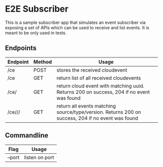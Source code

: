 # E2E Subscriber

This is a sample subscriber app that simulates an event subscriber via exposing a set of APIs which can be used to receive and list events. It is meant to be only used in tests.


## Endpoints

| Endpoint                                 | Method | Usage                                                                                             |
|---------------------------------------- |------ |------------------------------------------------------------------------------------------------- |
| /ce                                      | POST   | stores the received cloudevent                                                                    |
| /ce                                      | GET    | return list of all received cloudevents                                                           |
| /ce/<uuid>                               | GET    | return cloud event with matching uuid. Returns 200 on success, 204 if no event was found          |
| /ce/<source>/<type>/<event-type-version> | GET    | return all events matching source/type/version. Returns 200 on success, 204 if no event was found |


## Commandline

| Flag               | Usage          |
|------------------ |-------------- |
| &#x2013;port <int> | listen on port |
